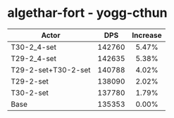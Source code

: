 # algethar-fort - yogg-cthun
| Actor | DPS | Increase |
|---|:---:|:---:|
|T30-2_4-set|142760|5.47%|
|T29-2_4-set|142635|5.38%|
|T29-2-set+T30-2-set|140788|4.02%|
|T29-2-set|138090|2.02%|
|T30-2-set|137780|1.79%|
|Base|135353|0.00%|
